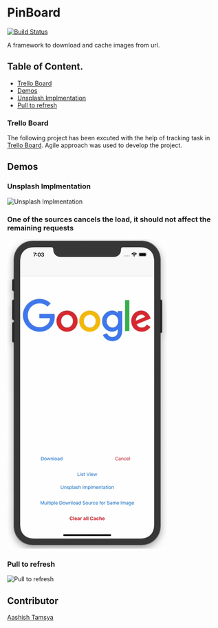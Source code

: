 # PinBoard

[![Build Status](https://travis-ci.org/aashishtamsya/MindValley-Challenge.svg?branch=develop)](https://travis-ci.org/aashishtamsya/MindValley-Challenge)

A framework to download and cache images from url.

## Table of Content.

 - [Trello Board](#trello-board)
 - [Demos](#demos)
 - [Unsplash Implmentation](#unsplash-implmentation)
 - [Pull to refresh](#pull-to-refresh)
 
### Trello Board

The following project has been excuted with the help of tracking task in [Trello Board](https://trello.com/b/MILJtosG). Agile approach was used to develop the project.

## Demos

### Unsplash Implmentation

![Unsplash Implmentation](/Resources/Unsplash_Demo.gif)

### One of the sources cancels the load, it should not affect the remaining requests

![One of the sources cancels the load, it should not affect the remaining requests](/Resources/Cancel_Not_Affect_Remaining.gif)

### Pull to refresh

![Pull to refresh](/Resources/Pull_To_Refresh.gif)

## Contributor

[Aashish Tamsya](https://www.aashishtamsya.com)
